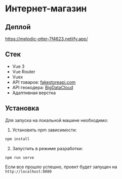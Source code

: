 # Интернет-магазин

## Деплой
https://melodic-otter-7f4623.netlify.app/

## Стек

- Vue 3
- Vue Router
- Vuex
- API товаров: [fakestoreapi.com](https://fakestoreapi.com/)
- API геокодера: [BigDataCloud](https://www.bigdatacloud.com/docs/api/free-reverse-geocode-to-city-api)
- Адаптивная верстка

## Установка

Для запуска на локальной машине необходимо:</br>

1. Установить npm зависимости:</br>

```sh
npm install
```

2. Запустить в режиме разработки:</br>

```sh
npm run serve
```

Если все прошло успешно, проект будет запущен на `http://localhost:8080`
